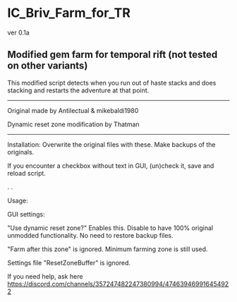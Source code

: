 # IC_Briv_Farm_for_TR

ver 0.1a

Modified gem farm for temporal rift (not tested on other variants)
--
This modified script detects when you run out of haste stacks and does stacking and restarts the adventure at that point.

---


Original made by Antilectual & mikebaldi1980

Dynamic reset zone modification by Thatman

---
 
 
 Installation: Overwrite the original files with these. Make backups of the originals.
 
 If you encounter a checkbox without text in GUI, (un)check it, save and reload script.

.
.


Usage:

GUI settings:

"Use dynamic reset zone?" Enables this. Disable to have 100% original unmodded functionality. No need to restore backup files.

"Farm after this zone" is ignored. Minimum farming zone is still used.

Settings file "ResetZoneBuffer" is ignored.

If you need help, ask here https://discord.com/channels/357247482247380994/474639469916454922
